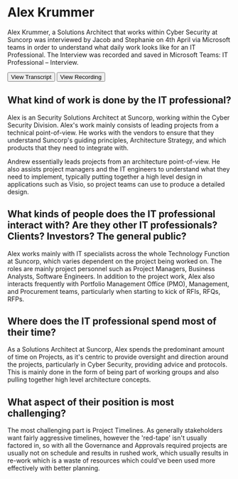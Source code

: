 # Alex Krummer

Alex Krummer, a Solutions Architect that works within Cyber Security at Suncorp was interviewed by Jacob and Stephanie on 4th April via Microsoft teams in order to understand what daily work looks like for an IT Professional. The Interview was recorded and saved in Microsoft Teams: IT Professional – Interview. 

<div>
    <a href="/interview-transcript.md"><button>View Transcript</button></a>
    <a href="https://rmiteduau-my.sharepoint.com/:v:/g/personal/s3952390_student_rmit_edu_au/EdDWTrWL8upItqhO04uVBSkBSr3-4Mo1v4HfdL0Jv0W35A?e=cfKDzA&isSPOFile=1" target="_blank"><button>View Recording</button></a>
</div>

## What kind of work is done by the IT professional?  

Alex is an Security Solutions Architect at Suncorp, working within the Cyber Security Division. Alex's work mainly consists of leading projects from a technical point-of-view. He works with the vendors to ensure that they understand Suncorp's guiding principles, Architecture Strategy, and which products that they need to integrate with.  

Andrew essentially leads projects from an architecture point-of-view. He also assists project managers and the IT engineers to understand what they need to implement, typically putting together a high level design in applications such as Visio, so project teams can use to produce a detailed design. 

## What kinds of people does the IT professional interact with? Are they other IT professionals? Clients? Investors? The general public?  

Alex works mainly with IT specialists across the whole Technology Function at Suncorp, which varies dependent on the project being worked on. The roles are mainly project personnel such as Project Managers, Business Analysts, Software Engineers. In addition to the project work, Alex also interacts frequently with Portfolio Management Office (PMO), Management, and Procurement teams, particularly when starting to kick of RFIs, RFQs, RFPs.  

## Where does the IT professional spend most of their time?  

As a Solutions Architect at Suncorp, Alex spends the predominant amount of time on Projects, as it's centric to provide oversight and direction around the projects, particularly in Cyber Security, providing advice and protocols. This is mainly done in the form of being part of working groups and also pulling together high level architecture concepts.  

## What aspect of their position is most challenging? 

The most challenging part is Project Timelines. As generally stakeholders want fairly aggressive timelines, however the 'red-tape' isn't usually factored in, so with all the Governance and Approvals required projects are usually not on schedule and results in rushed work, which usually results in re-work which is a waste of resources which could've been used more effectively with better planning.  
